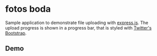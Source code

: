 # fotos boda

Sample application to demonstrate file uploading with [express.js](http://expressjs.com/). The upload progress is shown in a progress bar, that is styled with [Twitter's Bootstrap](http://twitter.github.com/bootstrap/).

## Demo

